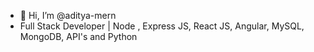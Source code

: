 - 👋 Hi, I’m @aditya-mern
- Full Stack Developer  | Node , Express JS, React JS, Angular, MySQL, MongoDB, API's and Python
<!---
aditya-mern/aditya-mern is a ✨ special ✨ repository because its `README.md` (this file) appears on your GitHub profile.
You can click the Preview link to take a look at your changes.
--->
